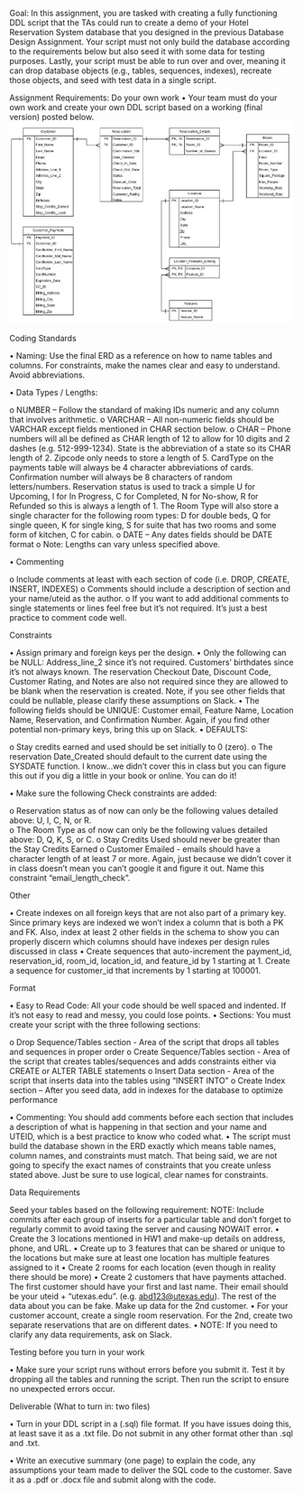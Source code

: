 Goal: In this assignment, you are tasked with creating a fully functioning DDL script that the TAs could run to create a demo of your Hotel Reservation System database that you designed in the previous Database Design Assignment. Your script must not only build the database according to the requirements below but also seed it with some data for testing purposes. Lastly, your script must be able to run over and over, meaning it can drop database objects (e.g., tables, sequences, indexes), recreate those objects, and seed with test data in a single script.

Assignment Requirements:
Do your own work
•    Your team must do your own work and create your own DDL script based on a working (final version) posted below.  
![alt tag](https://github.com/Ramyadesineedi/Data-Management/blob/main/HW2/HW2-Starter-ERD.jpeg)

Coding Standards

•    Naming: Use the final ERD as a reference on how to name tables and columns. For constraints, make the names clear and easy to understand. Avoid abbreviations.

•    Data Types / Lengths:

o    NUMBER – Follow the standard of making IDs numeric and any column that involves arithmetic. 
o    VARCHAR – All non-numeric fields should be VARCHAR except fields mentioned in CHAR section below. 
o    CHAR – Phone numbers will all be defined as CHAR length of 12 to allow for 10 digits and 2 dashes (e.g. 512-999-1234). State is the abbreviation of a state so its CHAR length of 2. Zipcode only needs to store a length of 5. CardType on the payments table will always be 4 character abbreviations of cards. Confirmation number will always be 8 characters of random letters/numbers. Reservation status is used to track a simple U for Upcoming, I for In Progress, C for Completed, N for No-show, R for Refunded so this is always a length of 1.  The Room Type will also store a single character for the following room types: D for double beds, Q for single queen, K for single king, S for suite that has two rooms and some form of kitchen, C for cabin.
o    DATE – Any dates fields should be DATE format
o    Note: Lengths can vary unless specified above.

•    Commenting

o    Include comments at least with each section of code (i.e. DROP, CREATE, INSERT, INDEXES)
o    Comments should include a description of section and your name/uteid as the author.
o    If you want to add additional comments to single statements or lines feel free but it’s not required. It’s just a best practice to comment code well.

 

Constraints

•    Assign primary and foreign keys per the design.
•    Only the following can be NULL: Address_line_2 since it’s not required. Customers’ birthdates since it’s not always known. The reservation Checkout Date, Discount Code, Customer Rating, and Notes are also not required since they are allowed to be blank when the reservation is created.  Note, if you see other fields that could be nullable, please clarify these assumptions on Slack. 
•    The following fields should be UNIQUE: Customer email, Feature Name, Location Name, Reservation, and Confirmation Number. Again, if you find other potential non-primary keys, bring this up on Slack.
•    DEFAULTS:

o    Stay credits earned and used should be set initially to 0 (zero).
o    The reservation Date_Created should default to the current date using the SYSDATE function. I know…we didn’t cover this in class but you can figure this out if you dig a little in your book or online. You can do it! 

•    Make sure the following Check constraints are added:

o    Reservation status as of now can only be the following values detailed above: U, I, C, N, or R.  
o    The Room Type as of now can only be the following values detailed above: D, Q, K, S, or C.
o    Stay Credits Used should never be greater than the Stay Credits Earned 
o    Customer Emailed - emails should have a character length of at least 7 or more. Again, just because we didn’t cover it in class doesn’t mean you can’t google it and figure it out. Name this constraint “email_length_check”.

 

Other

•    Create indexes on all foreign keys that are not also part of a primary key. Since primary keys are indexed we won’t index a column that is both a PK and FK. Also, index at least 2 other fields in the schema to show you can properly discern which columns should have indexes per design rules discussed in class
•    Create sequences that auto-increment the payment_id, reservation_id, room_id, location_id, and feature_id by 1 starting at 1. Create a sequence for customer_id that increments by 1 starting at 100001.

 

Format 

•    Easy to Read Code: All your code should be well spaced and indented. If it’s not easy to read and messy, you could lose points.
•    Sections: You must create your script with the three following sections: 

o    Drop Sequence/Tables section - Area of the script that drops all tables and sequences in proper order
o    Create Sequence/Tables section - Area of the script that creates tables/sequences and adds constraints either via CREATE or ALTER TABLE statements
o    Insert Data section - Area of the script that inserts data into the tables using “INSERT INTO”
o    Create Index section – After you seed data, add in indexes for the database to optimize performance

•    Commenting: You should add comments before each section that includes a description of what is happening in that section and your name and UTEID, which is a best practice to know who coded what. 
•    The script must build the database shown in the ERD exactly which means table names, column names, and constraints must match. That being said, we are not going to specify the exact names of constraints that you create unless stated above. Just be sure to use logical, clear names for constraints.  

 

Data Requirements

Seed your tables based on the following requirement: NOTE: Include commits after each group of inserts for a particular table and don’t forget to regularly commit to avoid taxing the server and causing NOWAIT error.
•    Create the 3 locations mentioned in HW1 and make-up details on address, phone, and URL.
•    Create up to 3 features that can be shared or unique to the locations but make sure at least one location has multiple features assigned to it
•    Create 2 rooms for each location (even though in reality there should be more)
•    Create 2 customers that have payments attached.  The first customer should have your first and last name. Their email should be your uteid + “utexas.edu”. (e.g. abd123@utexas.edu). The rest of the data about you can be fake. Make up data for the 2nd customer. 
•    For your customer account, create a single room reservation.  For the 2nd, create two separate reservations that are on different dates.
•    NOTE: If you need to clarify any data requirements, ask on Slack.

 

Testing before you turn in your work

•    Make sure your script runs without errors before you submit it. Test it by dropping all the tables and running the script. Then run the script to ensure no unexpected errors occur.

 

Deliverable (What to turn in: two files)

•    Turn in your DDL script in a (.sql) file format. If you have issues doing this, at least save it as a .txt file. Do not submit in any other format other than .sql and .txt.

•    Write an executive summary (one page) to explain the code, any assumptions your team made to deliver the SQL code to the customer. Save it as a .pdf or .docx file and submit along with the code.


